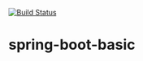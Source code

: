 [![Build Status](https://travis-ci.org/brlima13/spring-boot-basic.svg?branch=master)](https://travis-ci.org/brlima13/spring-boot-basic)
# spring-boot-basic
